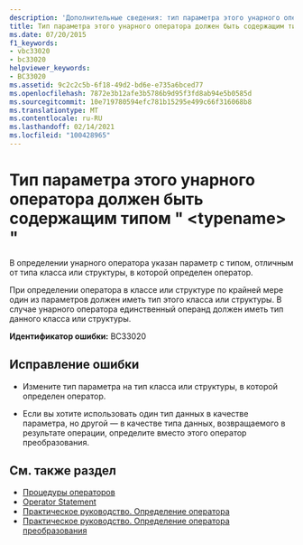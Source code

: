```yaml
---
description: 'Дополнительные сведения: тип параметра этого унарного оператора должен быть содержащим типом " <typename> "'
title: Тип параметра этого унарного оператора должен быть содержащим типом " <typename> "
ms.date: 07/20/2015
f1_keywords:
- vbc33020
- bc33020
helpviewer_keywords:
- BC33020
ms.assetid: 9c2c2c5b-6f18-49d2-bd6e-e735a6bced77
ms.openlocfilehash: 7872e3b12afe3b5786b9d95f3fd8ab94e5b0585d
ms.sourcegitcommit: 10e719780594efc781b15295e499c66f316068b8
ms.translationtype: MT
ms.contentlocale: ru-RU
ms.lasthandoff: 02/14/2021
ms.locfileid: "100428965"
---
```

# <a name="parameter-type-of-this-unary-operator-must-be-the-containing-type-typename"></a>Тип параметра этого унарного оператора должен быть содержащим типом " \<typename> "

В определении унарного оператора указан параметр с типом, отличным от типа класса или структуры, в которой определен оператор.  
  
 При определении оператора в классе или структуре по крайней мере один из параметров должен иметь тип этого класса или структуры. В случае унарного оператора единственный операнд должен иметь тип данного класса или структуры.  
  
 **Идентификатор ошибки:** BC33020  
  
## <a name="to-correct-this-error"></a>Исправление ошибки  
  
- Измените тип параметра на тип класса или структуры, в которой определен оператор.  
  
- Если вы хотите использовать один тип данных в качестве параметра, но другой — в качестве типа данных, возвращаемого в результате операции, определите вместо этого оператор преобразования.  
  
## <a name="see-also"></a>См. также раздел

- [Процедуры операторов](../programming-guide/language-features/procedures/operator-procedures.md)
- [Operator Statement](../language-reference/statements/operator-statement.md)
- [Практическое руководство. Определение оператора](../programming-guide/language-features/procedures/how-to-define-an-operator.md)
- [Практическое руководство. Определение оператора преобразования](../programming-guide/language-features/procedures/how-to-define-a-conversion-operator.md)
